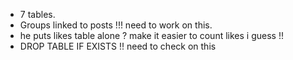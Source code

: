 

-  7 tables.
-  Groups linked to posts !!! need to work on this.
-  he puts likes table alone ? make it easier to count likes i guess !!
-  DROP TABLE IF EXISTS !! need to check on this

